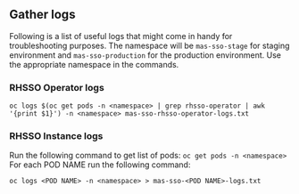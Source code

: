 ## Gather logs
Following is a list of useful logs that might come in handy for troubleshooting purposes.
The namespace will be `mas-sso-stage` for staging environment and `mas-sso-production` for the production environment. Use the appropriate namespace in the commands.

### RHSSO Operator logs
`
oc logs $(oc get pods -n <namespace> | grep rhsso-operator | awk '{print $1}') -n <namespace> mas-sso-rhsso-operator-logs.txt
`

### RHSSO Instance logs

Run the following command to get list of pods:
`
oc get pods -n <namespace>
`
For each POD NAME run the following command:

`
oc logs <POD NAME> -n <namespace> > mas-sso-<POD NAME>-logs.txt
`
